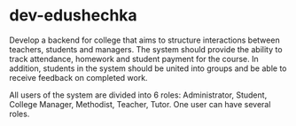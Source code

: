 # dev-edushechka
Develop a backend for college that aims to structure interactions between teachers, students and managers.
The system should provide the ability to track attendance, homework and student payment for the course.
In addition, students in the system should be united into groups and be able to receive feedback on completed work.

All users of the system are divided into 6 roles: Administrator, Student, College Manager, Methodist, Teacher, Tutor. 
One user can have several roles.
